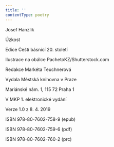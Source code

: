 ```yaml
---
title: ''
contentType: poetry
---
```


Josef Hanzlík

Úzkost

Edice Čeští básnící 20. století

Ilustrace na obálce PachetoKZ/Shutterstock.com

Redakce Markéta Teuchnerová

Vydala Městská knihovna v Praze

Mariánské nám. 1, 115 72 Praha 1

V MKP 1. elektronické vydání

Verze 1.0 z 8. 4. 2019

ISBN 978-80-7602-758-9 (epub)

ISBN 978-80-7602-759-6 (pdf)

ISBN 978-80-7602-760-2 (prc)
